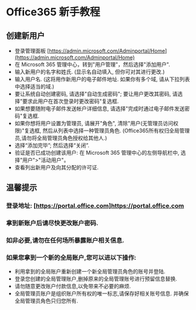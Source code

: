# Office365 新手教程

## 创建新用户
- 登录管理面板 [https://admin.microsoft.com/Adminportal/Home](https://admin.microsoft.com/Adminportal/Home)
- 在 Microsoft 365 管理中心，转到"用户管理"，然后选择"添加用户".
- 输入新用户的名字和姓氏. (显示名自动填入, 但你可对其进行更改.)
- 输入用户名. (这将用作新用户的电子邮件地址. 如果你有多个域, 请从下拉列表中选择适当的域.)
- 要让系统自动创建密码, 请选择"自动生成密码"; 要让用户更改其密码, 请选择"要求此用户在首次登录时更改密码"复选框.
- 如果想要随附电子邮件发送帐户详细信息, 请选择"完成时通过电子邮件发送密码"复选框.
- 如果你想将用户设置为管理员, 请展开"角色", 清除"用户(无管理员访问权限)"复选框, 然后从列表中选择一种管理员角色.
(Office365所有权归全局管理员,请勿将全局管理员角色授权给其他人.)
- 选择“添加完毕”; 然后选择“关闭”.
- 验证是否已成功创建该用户: 在 Microsoft 365 管理中心的左侧导航栏中, 选择"用户">"活动用户"。 
- 查看列出新用户及向其分配的许可证.

## 温馨提示
### 登录地址: [https://portal.office.com]https://portal.office.com
### 拿到新账户后请尽快更改账户密码.
### 如非必要,请勿在任何场所暴露账户相关信息.
### 如果您拿到一个新的全局账户,您可以进以下操作:
- 利用拿到的全局账户重新创建一个新全局管理员角色的账号并登陆.
- 登录您创建的全局管理账户,删掉原来的全局管理账号进行预留信息替换.
- 请勿随意更改账户付款信息,以免带来不必要的麻烦.
- 全局管理员账户是组织账户所有权的唯一标志,请保存好相关账号信息. 并确保全局管理员角色只归您所有.









